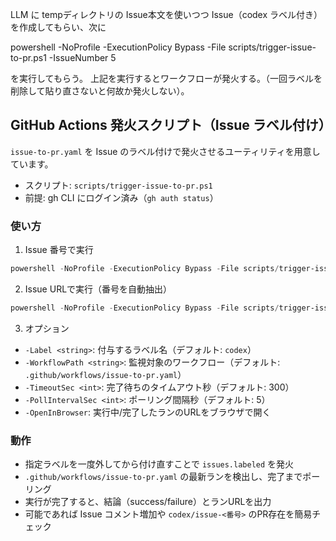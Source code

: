 LLM に tempディレクトリの Issue本文を使いつつ Issue（codex ラベル付き）を作成してもらい、次に

powershell -NoProfile -ExecutionPolicy Bypass -File scripts/trigger-issue-to-pr.ps1 -IssueNumber 5

を実行してもらう。
上記を実行するとワークフローが発火する。（一回ラベルを削除して貼り直さないと何故か発火しない）。




## GitHub Actions 発火スクリプト（Issue ラベル付け）

`issue-to-pr.yaml` を Issue のラベル付けで発火させるユーティリティを用意しています。

- スクリプト: `scripts/trigger-issue-to-pr.ps1`
- 前提: gh CLI にログイン済み（`gh auth status`）

### 使い方

1) Issue 番号で実行

```powershell
powershell -NoProfile -ExecutionPolicy Bypass -File scripts/trigger-issue-to-pr.ps1 -IssueNumber 5
```

2) Issue URLで実行（番号を自動抽出）

```powershell
powershell -NoProfile -ExecutionPolicy Bypass -File scripts/trigger-issue-to-pr.ps1 -IssueUrl https://github.com/<owner>/<repo>/issues/123
```

3) オプション

- `-Label <string>`: 付与するラベル名（デフォルト: `codex`）
- `-WorkflowPath <string>`: 監視対象のワークフロー（デフォルト: `.github/workflows/issue-to-pr.yaml`）
- `-TimeoutSec <int>`: 完了待ちのタイムアウト秒（デフォルト: 300）
- `-PollIntervalSec <int>`: ポーリング間隔秒（デフォルト: 5）
- `-OpenInBrowser`: 実行中/完了したランのURLをブラウザで開く

### 動作

- 指定ラベルを一度外してから付け直すことで `issues.labeled` を発火
- `.github/workflows/issue-to-pr.yaml` の最新ランを検出し、完了までポーリング
- 実行が完了すると、結論（success/failure）とランURLを出力
- 可能であれば Issue コメント増加や `codex/issue-<番号>` のPR存在を簡易チェック